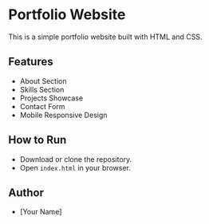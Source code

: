 # Portfolio Website

This is a simple portfolio website built with HTML and CSS.

## Features
- About Section
- Skills Section
- Projects Showcase
- Contact Form
- Mobile Responsive Design

## How to Run
- Download or clone the repository.
- Open `index.html` in your browser.

## Author
- [Your Name]
